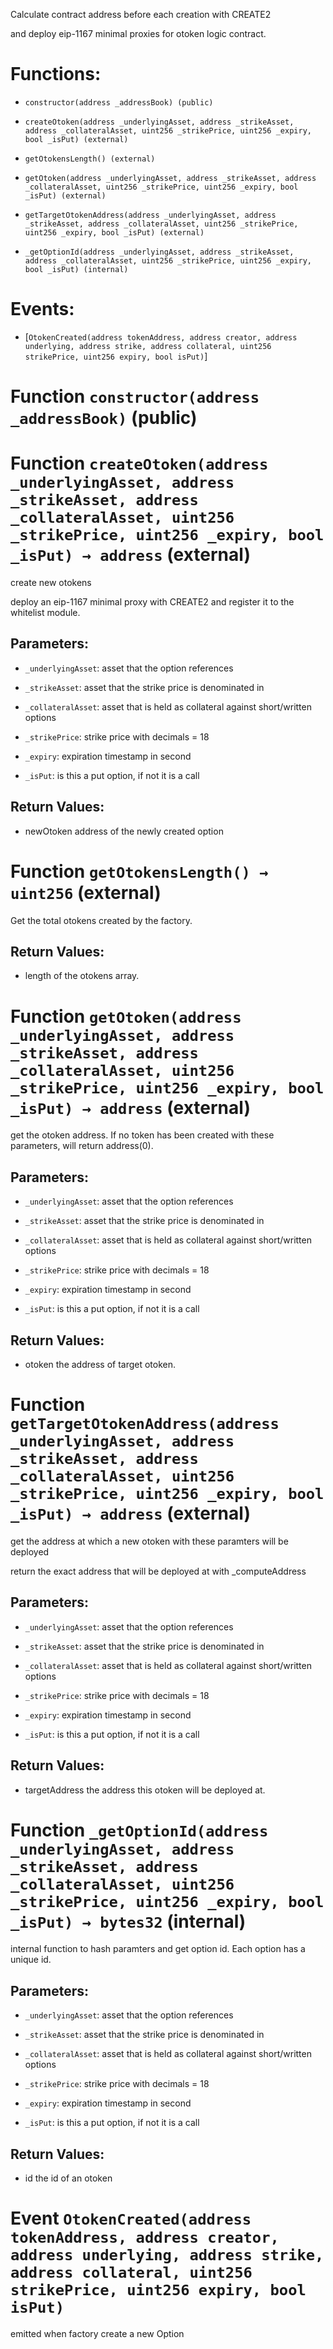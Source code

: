 Calculate contract address before each creation with CREATE2

and deploy eip-1167 minimal proxies for otoken logic contract.

# Functions:

- `constructor(address _addressBook) (public)`

- `createOtoken(address _underlyingAsset, address _strikeAsset, address _collateralAsset, uint256 _strikePrice, uint256 _expiry, bool _isPut) (external)`

- `getOtokensLength() (external)`

- `getOtoken(address _underlyingAsset, address _strikeAsset, address _collateralAsset, uint256 _strikePrice, uint256 _expiry, bool _isPut) (external)`

- `getTargetOtokenAddress(address _underlyingAsset, address _strikeAsset, address _collateralAsset, uint256 _strikePrice, uint256 _expiry, bool _isPut) (external)`

- `_getOptionId(address _underlyingAsset, address _strikeAsset, address _collateralAsset, uint256 _strikePrice, uint256 _expiry, bool _isPut) (internal)`

# Events:

- [`OtokenCreated(address tokenAddress, address creator, address underlying, address strike, address collateral, uint256 strikePrice, uint256 expiry, bool isPut)`]

# Function `constructor(address _addressBook)` (public)

# Function `createOtoken(address _underlyingAsset, address _strikeAsset, address _collateralAsset, uint256 _strikePrice, uint256 _expiry, bool _isPut) → address` (external)

create new otokens

deploy an eip-1167 minimal proxy with CREATE2 and register it to the whitelist module.

## Parameters:

- `_underlyingAsset`: asset that the option references

- `_strikeAsset`: asset that the strike price is denominated in

- `_collateralAsset`: asset that is held as collateral against short/written options

- `_strikePrice`: strike price with decimals = 18

- `_expiry`: expiration timestamp in second

- `_isPut`: is this a put option, if not it is a call

## Return Values:

- newOtoken address of the newly created option

# Function `getOtokensLength() → uint256` (external)

Get the total otokens created by the factory.

## Return Values:

- length of the otokens array.

# Function `getOtoken(address _underlyingAsset, address _strikeAsset, address _collateralAsset, uint256 _strikePrice, uint256 _expiry, bool _isPut) → address` (external)

get the otoken address. If no token has been created with these parameters, will return address(0).

## Parameters:

- `_underlyingAsset`: asset that the option references

- `_strikeAsset`: asset that the strike price is denominated in

- `_collateralAsset`: asset that is held as collateral against short/written options

- `_strikePrice`: strike price with decimals = 18

- `_expiry`: expiration timestamp in second

- `_isPut`: is this a put option, if not it is a call

## Return Values:

- otoken the address of target otoken.

# Function `getTargetOtokenAddress(address _underlyingAsset, address _strikeAsset, address _collateralAsset, uint256 _strikePrice, uint256 _expiry, bool _isPut) → address` (external)

get the address at which a new otoken with these paramters will be deployed

return the exact address that will be deployed at with _computeAddress

## Parameters:

- `_underlyingAsset`: asset that the option references

- `_strikeAsset`: asset that the strike price is denominated in

- `_collateralAsset`: asset that is held as collateral against short/written options

- `_strikePrice`: strike price with decimals = 18

- `_expiry`: expiration timestamp in second

- `_isPut`: is this a put option, if not it is a call

## Return Values:

- targetAddress the address this otoken will be deployed at.

# Function `_getOptionId(address _underlyingAsset, address _strikeAsset, address _collateralAsset, uint256 _strikePrice, uint256 _expiry, bool _isPut) → bytes32` (internal)

internal function to hash paramters and get option id. Each option has a unique id.

## Parameters:

- `_underlyingAsset`: asset that the option references

- `_strikeAsset`: asset that the strike price is denominated in

- `_collateralAsset`: asset that is held as collateral against short/written options

- `_strikePrice`: strike price with decimals = 18

- `_expiry`: expiration timestamp in second

- `_isPut`: is this a put option, if not it is a call

## Return Values:

- id the id of an otoken

# Event `OtokenCreated(address tokenAddress, address creator, address underlying, address strike, address collateral, uint256 strikePrice, uint256 expiry, bool isPut)`

emitted when factory create a new Option
